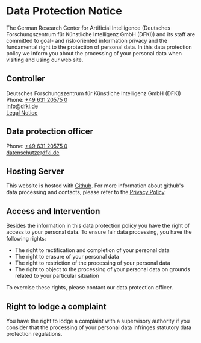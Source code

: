 # Data Protection Notice

The German Research Center for Artificial Intelligence (Deutsches
Forschungszentrum für Künstliche Intelligenz GmbH (DFKI)) and its staff are
committed to goal- and risk-oriented information privacy and the fundamental
right to the protection of personal data. In this data protection policy we
inform you about the processing of your personal data when visiting and using
our web site.

## Controller

Deutsches Forschungszentrum für Künstliche Intelligenz GmbH (DFKI)<br>
Phone: [+49 631 20575 0](tel:+49631205750)<br>
[info@dfki.de](mailto:info@dfki.de)<br>
[Legal Notice](https://agri-gaia.github.io/seerep/mkdocs/legal-notice/index.html)

## Data protection officer

Phone: [+49 631 20575 0](tel:+49631205750)<br>
[datenschutz@dfki.de](mailto:datenschutz@dfki.de)

## Hosting Server

This website is hosted with [Github](https://github.com). For more information
about github's data processing and contacts, please refer to the
[Privacy Policy](https://help.github.com/en/articles/github-privacy-statement).

## Access and Intervention

Besides the information in this data protection policy you have the right of
access to your personal data. To ensure fair data processing, you have the
following rights:

- The right to rectification and completion of your personal data
- The right to erasure of your personal data
- The right to restriction of the processing of your personal data
- The right to object to the processing of your personal data on grounds related
  to your particular situation

To exercise these rights, please contact our data protection officer.

## Right to lodge a complaint

You have the right to lodge a complaint with a supervisory authority if you
consider that the processing of your personal data infringes statutory data
protection regulations.
